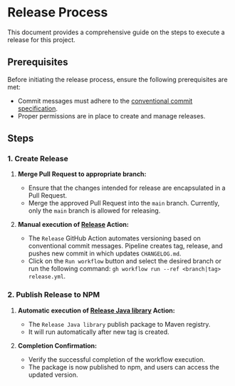 # Release Process

This document provides a comprehensive guide on the steps to execute a release for this project.

## Prerequisites

Before initiating the release process, ensure the following prerequisites are met:

- Commit messages must adhere to the [conventional commit specification](https://www.conventionalcommits.org/).
- Proper permissions are in place to create and manage releases.

## Steps

### 1. Create Release

1. **Merge Pull Request to appropriate branch:**
    - Ensure that the changes intended for release are encapsulated in a Pull Request.
    - Merge the approved Pull Request into the `main` branch. Currently,
      only the `main` branch is allowed for releasing.

2. **Manual execution of [Release](workflows/release.yml) Action:**
    - The `Release` GitHub Action automates versioning based on conventional commit messages. Pipeline creates tag, release,
      and pushes new commit in which updates `CHANGELOG.md`.
    - Click on the `Run workflow` button and select the desired branch or run the following command:
      `gh workflow run --ref <branch|tag> release.yml`.

### 2. Publish Release to NPM

1. **Automatic execution of [Release Java library](workflows/publish.yml) Action:**
    - The `Release Java library` publish package to Maven registry.
    - It will run automatically after new tag is created.

2. **Completion Confirmation:**
    - Verify the successful completion of the workflow execution.
    - The package is now published to npm, and users can access the updated version.
